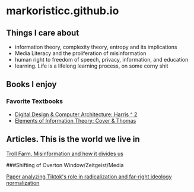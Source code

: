 # markoristicc.github.io

## Things I care about
- information theory, complexity theory, entropy and its implications
- Media Literacy and the proliferation of misinformation
- human right to freedom of speech, privacy, information, and education
- learning. Life is a lifelong learning process, on some corny shit

## Books I enjoy

### Favorite Textbooks
- [Digital Design & Computer Architecture: Harris ^ 2](https://www.amazon.com/Digital-Design-Computer-Architecture-Harris/dp/0123944244)
- [Elements of Information Theory: Cover & Thomas](http://staff.ustc.edu.cn/~cgong821/Wiley.Interscience.Elements.of.Information.Theory.Jul.2006.eBook-DDU.pdf)

## Articles. This is the world we live in

[Troll Farm, Misinformation and how it divides us](https://www.technologyreview.com/2021/09/16/1035851/facebook-troll-farms-report-us-2020-election/)

###Shifting of Overton Window/Zeitgeist/Media

[Paper analyzing Tiktok's role in radicalization and far-right ideology normalization](https://www.tandfonline.com/doi/full/10.1080/1472586X.2023.2274890#:~:text=Different%20from%20right%2Dwing%20parties,its%20short%20'snackable'%20video%20format)





